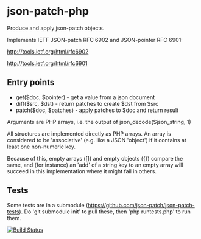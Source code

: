 json-patch-php
================

Produce and apply json-patch objects.

Implements IETF JSON-patch RFC 6902 and JSON-pointer RFC 6901:

http://tools.ietf.org/html/rfc6902

http://tools.ietf.org/html/rfc6901

Entry points
------------

- get($doc, $pointer) - get a value from a json document
- diff($src, $dst) - return patches to create $dst from $src
- patch($doc, $patches) - apply patches to $doc and return result

Arguments are PHP arrays, i.e. the output of
json_decode($json_string, 1)

All structures are implemented directly as PHP arrays.
An array is considered to be 'associative' (e.g. like a JSON 'object')
if it contains at least one non-numeric key.

Because of this, empty arrays ([]) and empty objects ({}) compare
the same, and (for instance) an 'add' of a string key to an empty
array will succeed in this implementation where it might fail in
others.

Tests
-----

Some tests are in a submodule
(https://github.com/json-patch/json-patch-tests).  Do 'git submodule
init' to pull these, then 'php runtests.php' to run them.


[![Build Status](https://secure.travis-ci.org/mikemccabe/json-patch-php.png)](http://travis-ci.org/mikemccabe/json-patch-php)
